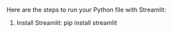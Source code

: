 
Here are the steps to run your Python file with Streamlit:

1. Install Streamlit:
   pip install streamlit
